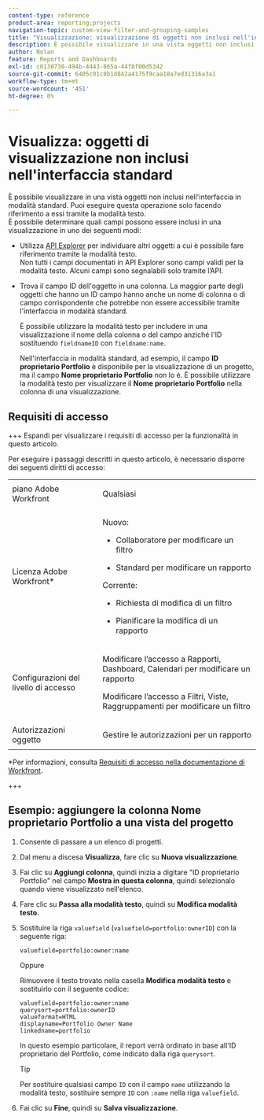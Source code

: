 ```yaml
---
content-type: reference
product-area: reporting;projects
navigation-topic: custom-view-filter-and-grouping-samples
title: "Visualizzazione: visualizzazione di oggetti non inclusi nell'interfaccia standard"
description: È possibile visualizzare in una vista oggetti non inclusi nell'interfaccia in modalità standard. Puoi eseguire questa operazione solo facendo riferimento a essi tramite la modalità testo.
author: Nolan
feature: Reports and Dashboards
exl-id: c0138730-494b-4443-865a-44f8f00d5342
source-git-commit: 6405c01c8b1d842a4175f9caa18a7ed31316a3a1
workflow-type: tm+mt
source-wordcount: '451'
ht-degree: 0%

---
```


# Visualizza: oggetti di visualizzazione non inclusi nell&#39;interfaccia standard

È possibile visualizzare in una vista oggetti non inclusi nell&#39;interfaccia in modalità standard. Puoi eseguire questa operazione solo facendo riferimento a essi tramite la modalità testo.\
È possibile determinare quali campi possono essere inclusi in una visualizzazione in uno dei seguenti modi:

* Utilizza [API Explorer](../../../wf-api/general/api-explorer.md) per individuare altri oggetti a cui è possibile fare riferimento tramite la modalità testo.\
  Non tutti i campi documentati in API Explorer sono campi validi per la modalità testo. Alcuni campi sono segnalabili solo tramite l’API.

* Trova il campo ID dell&#39;oggetto in una colonna. La maggior parte degli oggetti che hanno un ID campo hanno anche un nome di colonna o di campo corrispondente che potrebbe non essere accessibile tramite l&#39;interfaccia in modalità standard.

  È possibile utilizzare la modalità testo per includere in una visualizzazione il nome della colonna o del campo anziché l&#39;ID sostituendo `fieldnameID` con `fieldname:name`.

  Nell&#39;interfaccia in modalità standard, ad esempio, il campo **ID proprietario Portfolio** è disponibile per la visualizzazione di un progetto, ma il campo **Nome proprietario Portfolio** non lo è. È possibile utilizzare la modalità testo per visualizzare il **Nome proprietario Portfolio** nella colonna di una visualizzazione.

## Requisiti di accesso

+++ Espandi per visualizzare i requisiti di accesso per la funzionalità in questo articolo.

Per eseguire i passaggi descritti in questo articolo, è necessario disporre dei seguenti diritti di accesso:

<table style="table-layout:auto"> 
 <col> 
 <col> 
 <tbody> 
  <tr> 
   <td role="rowheader">piano Adobe Workfront</td> 
   <td> <p>Qualsiasi</p> </td> 
  </tr> 
  <tr> 
   <td role="rowheader">Licenza Adobe Workfront*</td> 
   <td> 
    <p>Nuovo:</p>
   <ul><li><p>Collaboratore per modificare un filtro </p></li>
   <li><p>Standard per modificare un rapporto</p></li> </ul>

<p>Corrente:</p>
   <ul><li><p>Richiesta di modifica di un filtro </p></li>
   <li><p>Pianificare la modifica di un rapporto</p></li> </ul></td> 
  </tr> 
  <tr> 
   <td role="rowheader">Configurazioni del livello di accesso</td> 
   <td> <p>Modificare l’accesso a Rapporti, Dashboard, Calendari per modificare un rapporto</p> <p>Modificare l’accesso a Filtri, Viste, Raggruppamenti per modificare un filtro</p> </td> 
  </tr> 
  <tr> 
   <td role="rowheader">Autorizzazioni oggetto</td> 
   <td> <p>Gestire le autorizzazioni per un rapporto</p>  </td> 
  </tr> 
 </tbody> 
</table>

*Per informazioni, consulta [Requisiti di accesso nella documentazione di Workfront](/help/quicksilver/administration-and-setup/add-users/access-levels-and-object-permissions/access-level-requirements-in-documentation.md).

+++

## Esempio: aggiungere la colonna Nome proprietario Portfolio a una vista del progetto

1. Consente di passare a un elenco di progetti.
1. Dal menu a discesa **Visualizza**, fare clic su **Nuova visualizzazione**.

1. Fai clic su **Aggiungi colonna**, quindi inizia a digitare &quot;ID proprietario Portfolio&quot; nel campo **Mostra in questa colonna**, quindi selezionalo quando viene visualizzato nell&#39;elenco.

1. Fare clic su **Passa alla modalità testo**, quindi su **Modifica modalità testo**.
1. Sostituire la riga `valuefield` (`valuefield=portfolio:ownerID`) con la seguente riga:

   `valuefield=portfolio:owner:name`

   Oppure

   Rimuovere il testo trovato nella casella **Modifica modalità testo** e sostituirlo con il seguente codice:

   ```
   valuefield=portfolio:owner:name
   querysort=portfolio:ownerID
   valueformat=HTML
   displayname=Portfolio Owner Name
   linkedname=portfolio
   ```

   In questo esempio particolare, il report verrà ordinato in base all&#39;ID proprietario del Portfolio, come indicato dalla riga `querysort`.

   >[!TIP]
   >
   >Per sostituire qualsiasi campo `ID` con il campo `name` utilizzando la modalità testo, sostituire sempre `ID` con `:name` nella riga `valuefield`.

1. Fai clic su **Fine**, quindi su **Salva visualizzazione**.
